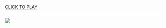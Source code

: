 
<a href="https://premium76.site?title=goat_simulator_unblocked_games&ref=13M">CLICK TO PLAY</a></h3>
<hr>

<a href="https://premium76.site?title=goat_simulator_unblocked_games&ref=13M"><img src="https://clearcache.store/games.png"></a>


